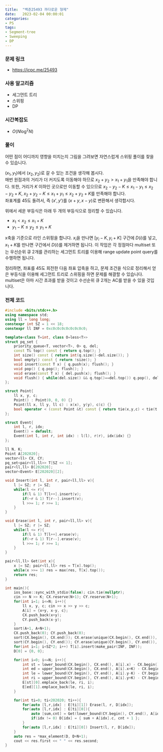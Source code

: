 ```yaml
---
title:  "백준25493 까다로운 형제"
date:   2023-02-04 00:00:01
categories:
- PS
tags:
- Segment-tree
- Sweeping
- DP
---
```


### 문제 링크
* https://icpc.me/25493

### 사용 알고리즘
* 세그먼트 트리
* 스위핑
* DP

### 시간복잡도
* $O(N \log^2 N)$

### 풀이
어떤 점이 어디까지 영향을 미치는지 그림을 그려보면 자연스럽게 스위핑 풀이를 찾을 수 있습니다.

$(x_1, y_1)$에서 $(x_2, y_2)$로 갈 수 있는 조건을 생각해 봅시다.<br>
매번 원점과의 거리가 더 커지도록 이동해야 하므로 $x_2+y_2 > x_1+y_1$을 만족해야 합니다. 또한, 거리가 $K$ 이하인 곳으로만 이동할 수 있으므로 $x_2-y_2-K \leq x_1-y_1 \leq x_2-y_2+K$, $x_2+y_2-K \leq x_1+y_1 \leq x_2+y_2+K$를 만족해야 합니다.<br>
좌표계를 45도 돌려서, 즉 $(x', y')$를 $(x+y, x-y)$로 변환해서 생각합시다.

위에서 세운 부등식은 아래 두 개의 부등식으로 정리할 수 있습니다.
* $x_1 < x_2 \leq x_1+K$
* $y_1-K \leq y_2 \leq y_1+K$

x축을 기준으로 라인 스위핑을 합니다. $x_i$을 만나면 $[y_i-K, y_i+K]$ 구간에 $D(i)$를 넣고, $x_1+K$를 만나면 구간에서 $D(i)$를 제거하면 됩니다. 이 작업은 각 정점마다 multiset 또는 우선순위 큐 2개를 관리하는 세그먼트 트리를 이용해 range update point query를 수행하면 됩니다.

정리하면, 좌표를 45도 회전한 다음 좌표 압축을 하고, 문제 조건을 식으로 정리해서 얻은 부등식을 이용해 세그먼트 트리로 스위핑을 하면 문제를 해결할 수 있습니다. multiset은 아마 시간 초과를 받을 것이고 수선순위 큐 2개는 AC를 받을 수 있을 것입니다.

### 전체 코드
```cpp
#include <bits/stdc++.h>
using namespace std;
using ll = long long;
constexpr int SZ = 1 << 18;
constexpr ll INF = 0xc0c0c0c0c0c0c0c0;

template<class T=int, class O=less<T>>
struct pq_set {
    priority_queue<T, vector<T>, O> q, del;
    const T& top() const { return q.top(); }
    int size() const { return int(q.size()-del.size()); }
    bool empty() const { return !size(); }
    void insert(const T x) { q.push(x); flush(); }
    void pop() { q.pop(); flush(); }
    void erase(const T x) { del.push(x); flush(); }
    void flush() { while(del.size() && q.top()==del.top()) q.pop(), del.pop(); }
};

struct Point{
    ll x, y, c;
    Point() : Point(0, 0, 0) {}
    Point(ll x, ll y, ll c) : x(x), y(y), c(c) {}
    bool operator < (const Point &t) const { return tie(x,y,c) < tie(t.x,t.y,t.c); }
};

struct Event{
    int l, r, idx;
    Event() = default;
    Event(int l, int r, int idx) : l(l), r(r), idx(idx) {}
};

ll N, K;
Point A[202020];
vector<ll> CX, CY;
pq_set<pair<ll,ll>> T[SZ << 1];
pair<ll,ll> D[202020];
vector<Event> E[202020][2];

void Insert(int l, int r, pair<ll,ll> v){
    l |= SZ; r |= SZ;
    while(l <= r){
        if(l & 1) T[l++].insert(v);
        if(~r & 1) T[r--].insert(v);
        l >>= 1; r >>= 1;
    }
}

void Erase(int l, int r, pair<ll,ll> v){
    l |= SZ; r |= SZ;
    while(l <= r){
        if(l & 1) T[l++].erase(v);
        if(~r & 1) T[r--].erase(v);
        l >>= 1; r >>= 1;
    }
}

pair<ll,ll> Get(int x){
    x |= SZ; pair<ll,ll> res = T[x].top();
    while(x >>= 1) res = max(res, T[x].top());
    return res;
}

int main(){
    ios_base::sync_with_stdio(false); cin.tie(nullptr);
    cin >> N >> K; CX.reserve(N+1); CY.reserve(N+1);
    for(int i=1; i<=N; i++){
        ll x, y, c; cin >> x >> y >> c;
        A[i] = {x+y, x-y, c};
        CX.push_back(x+y);
        CY.push_back(x-y);
    }
    sort(A+1, A+N+1);
    CX.push_back(0); CY.push_back(0);
    sort(CX.begin(), CX.end()); CX.erase(unique(CX.begin(), CX.end()), CX.end());
    sort(CY.begin(), CY.end()); CY.erase(unique(CY.begin(), CY.end()), CY.end());
    for(int i=1; i<SZ*2; i++) T[i].insert(make_pair(INF, INF));
    D[0] = {0, 0};

    for(int i=0; i<=N; i++){
        int st = lower_bound(CX.begin(), CX.end(), A[i].x) - CX.begin();
        int ed = upper_bound(CX.begin(), CX.end(), A[i].x+K) - CX.begin();
        int le = lower_bound(CY.begin(), CY.end(), A[i].y-K) - CY.begin();
        int ri = upper_bound(CY.begin(), CY.end(), A[i].y+K) - CY.begin() - 1;
        E[st][0].emplace_back(le, ri, i);
        E[ed][1].emplace_back(le, ri, i);
    }

    for(int ti=0; ti<202020; ti++){
        for(auto [l,r,idx] : E[ti][1]) Erase(l, r, D[idx]);
        for(auto [l,r,idx] : E[ti][0]){
            auto [sum,cnt] = Get(lower_bound(CY.begin(), CY.end(), A[idx].y) - CY.begin());
            if(idx != 0) D[idx] = { sum + A[idx].c, cnt + 1 };
        }
        for(auto [l,r,idx] : E[ti][0]) Insert(l, r, D[idx]);
    }
    auto res = *max_element(D, D+N+1);
    cout << res.first << " " << res.second;
}
```
